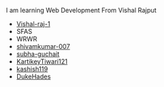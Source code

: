 I am learning Web Development From Vishal Rajput

- [Vishal-raj-1](https://github.com/Vishal-raj-1)
- SFAS
- WRWR
- [shivamkumar-007](https://github.com/shivamkumar-007)
- [subha-guchait](https://github.com/subha-guchait)
- [KartikeyTiwari121](https://github.com/KartikeyTiwari121)
- [kashish119](https://github.com/kashish119)
- [DukeHades](https://github.com/DukeHades)
  

